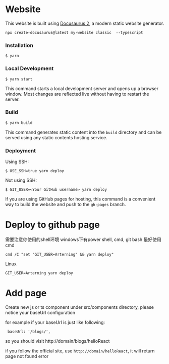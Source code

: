 # Website

This website is built using [Docusaurus 2](https://docusaurus.io/), a modern static website generator.

`npx create-docusaurus@latest my-website classic  --typescript`

### Installation

```
$ yarn
```

### Local Development

```
$ yarn start
```

This command starts a local development server and opens up a browser window. Most changes are reflected live without having to restart the server.

### Build

```
$ yarn build
```

This command generates static content into the `build` directory and can be served using any static contents hosting service.

### Deployment

Using SSH:

```
$ USE_SSH=true yarn deploy
```

Not using SSH:

```
$ GIT_USER=<Your GitHub username> yarn deploy
```

If you are using GitHub pages for hosting, this command is a convenient way to build the website and push to the `gh-pages` branch.


# Deploy to github page
需要注意你使用的shell环境
windows下有power shell, cmd, git bash
最好使用cmd

```
cmd /C "set "GIT_USER=Arterning" && yarn deploy"
```

Linux

```
GIT_USER=Arterning yarn deploy
```

# Add page 
Create new js or ts component under src/components directory, please notice your baseUrl configuration

for example if your baseUrl is just like following:

```
 baseUrl: '/blogs/',
```
so you should visit http://domain/blogs/helloReact

if you follow the official site, use `http://domain/helloReact`, it will return page not found error